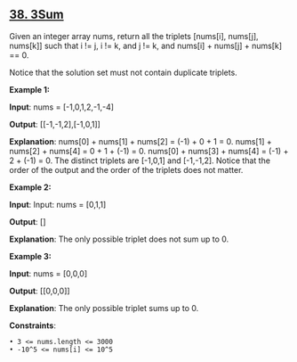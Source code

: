 <h2><a href="https://leetcode.com/problems/3sum/description/">38. 3Sum</a></h2>

Given an integer array nums, return all the triplets [nums[i], nums[j], nums[k]] such that i != j, i != k, and j != k, and nums[i] + nums[j] + nums[k] == 0.

Notice that the solution set must not contain duplicate triplets.


**Example 1:**

**Input**: nums = [-1,0,1,2,-1,-4]

**Output**: [[-1,-1,2],[-1,0,1]]

**Explanation**: nums[0] + nums[1] + nums[2] = (-1) + 0 + 1 = 0.
nums[1] + nums[2] + nums[4] = 0 + 1 + (-1) = 0.
nums[0] + nums[3] + nums[4] = (-1) + 2 + (-1) = 0.
The distinct triplets are [-1,0,1] and [-1,-1,2].
Notice that the order of the output and the order of the triplets does not matter.


**Example 2:**

**Input**: Input: nums = [0,1,1]

**Output**: []

**Explanation**: The only possible triplet does not sum up to 0.


**Example 3:**

**Input**: nums = [0,0,0]

**Output**: [[0,0,0]]

**Explanation**: The only possible triplet sums up to 0.


**Constraints**:

    • 3 <= nums.length <= 3000
    • -10^5 <= nums[i] <= 10^5
